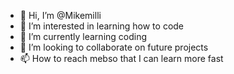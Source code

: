 - 👋 Hi, I’m @Mikemilli
- 👀 I’m interested in learning how to code
- 🌱 I’m currently learning coding 
- 💞️ I’m looking to collaborate on future projects 
- 📫 How to reach mebso that I can learn more fast 

<!---
Mikemilli/Mikemilli is a ✨ special ✨ repository because its `README.md` (this file) appears on your GitHub profile.
You can click the Preview link to take a look at your changes.
--->
